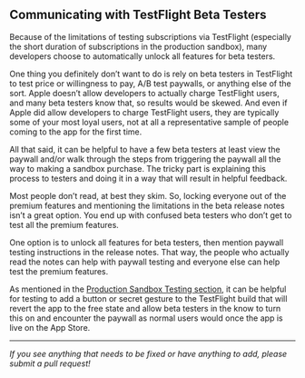 ## Communicating with TestFlight Beta Testers

Because of the limitations of testing subscriptions via TestFlight (especially the short duration of subscriptions in the production sandbox), many developers choose to automatically unlock all features for beta testers.

One thing you definitely don’t want to do is rely on beta testers in TestFlight to test price or willingness to pay, A/B test paywalls, or anything else of the sort. Apple doesn’t allow developers to actually charge TestFlight users, and many beta testers know that, so results would be skewed. And even if Apple did allow developers to charge TestFlight users, they are typically some of your most loyal users, not at all a representative sample of people coming to the app for the first time.

All that said, it can be helpful to have a few beta testers at least view the paywall and/or walk through the steps from triggering the paywall all the way to making a sandbox purchase. The tricky part is explaining this process to testers and doing it in a way that will result in helpful feedback.

Most people don’t read, at best they skim. So, locking everyone out of the premium features and mentioning the limitations in the beta release notes isn’t a great option. You end up with confused beta testers who don’t get to test all the premium features.

One option is to unlock all features for beta testers, then mention paywall testing instructions in the release notes. That way, the people who actually read the notes can help with paywall testing and everyone else can help test the premium features.


As mentioned in the [Production Sandbox Testing section](basics/testflight.md), it can be helpful for testing to add a button or secret gesture to the TestFlight build that will revert the app to the free state and allow beta testers in the know to turn this on and encounter the paywall as normal users would once the app is live on the App Store. 

___________________________________________________________________
_If you see anything that needs to be fixed or have anything to add, please submit a pull request!_
